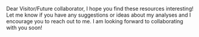 Dear Visitor/Future collaborator, 
I hope you find these resources interesting! Let me know if you have any suggestions or ideas about my analyses and I encourage you to reach out to me. I am looking forward to collaborating with you soon!
